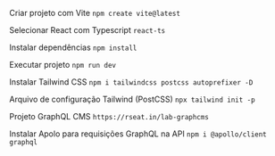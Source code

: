 Criar projeto com Vite
`npm create vite@latest`

Selecionar React com Typescript
`react-ts`

Instalar dependências
`npm install`

Executar projeto
`npm run dev`

Instalar Tailwind CSS
`npm i tailwindcss postcss autoprefixer -D`

Arquivo de configuração Tailwind (PostCSS)
`npx tailwind init -p`

Projeto GraphQL CMS
`https://rseat.in/lab-graphcms`

Instalar Apolo para requisições GraphQL na API
`npm i @apollo/client graphql`
